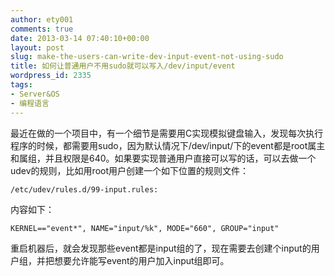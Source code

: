 ```yaml
---
author: ety001
comments: true
date: 2013-03-14 07:40:10+00:00
layout: post
slug: make-the-users-can-write-dev-input-event-not-using-sudo
title: 如何让普通用户不用sudo就可以写入/dev/input/event
wordpress_id: 2335
tags:
- Server&OS
- 编程语言
---
```


最近在做的一个项目中，有一个细节是需要用C实现模拟键盘输入，发现每次执行程序的时候，都需要用sudo，因为默认情况下/dev/input/下的event都是root属主和属组，并且权限是640。如果要实现普通用户直接可以写的话，可以去做一个udev的规则，比如用root用户创建一个如下位置的规则文件：

    /etc/udev/rules.d/99-input.rules:

内容如下：

    KERNEL=="event*", NAME="input/%k", MODE="660", GROUP="input"

重启机器后，就会发现那些event都是input组的了，现在需要去创建个input的用户组，并把想要允许能写event的用户加入input组即可。

